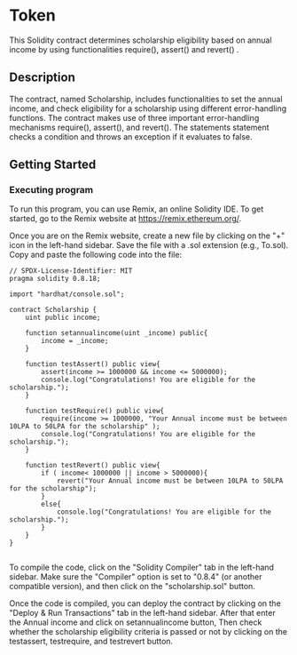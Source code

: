 # Token

This Solidity contract determines scholarship eligibility based on annual income by using functionalities require(), assert() and revert() .

## Description

The contract, named Scholarship, includes functionalities to set the annual income, and check eligibility for a scholarship using different error-handling functions. The contract makes use of three important error-handling mechanisms require(), assert(), and revert(). The statements statement checks a condition and throws an exception if it evaluates to false. 

## Getting Started

### Executing program

To run this program, you can use Remix, an online Solidity IDE. To get started, go to the Remix website at https://remix.ethereum.org/.

Once you are on the Remix website, create a new file by clicking on the "+" icon in the left-hand sidebar. Save the file with a .sol extension (e.g., To.sol). Copy and paste the following code into the file:

```solidity
// SPDX-License-Identifier: MIT
pragma solidity 0.8.18;

import "hardhat/console.sol";

contract Scholarship {
    uint public income;

    function setannualincome(uint _income) public{
        income = _income;
    }

    function testAssert() public view{
        assert(income >= 1000000 && income <= 5000000);
        console.log("Congratulations! You are eligible for the scholarship.");
    }

    function testRequire() public view{
        require(income >= 1000000, "Your Annual income must be between 10LPA to 50LPA for the scholarship" );
        console.log("Congratulations! You are eligible for the scholarship.");
    }

    function testRevert() public view{
        if ( income< 1000000 || income > 5000000){
            revert("Your Annual income must be between 10LPA to 50LPA for the scholarship");
        }
        else{
            console.log("Congratulations! You are eligible for the scholarship.");
        }
    }
}


```

To compile the code, click on the "Solidity Compiler" tab in the left-hand sidebar. Make sure the "Compiler" option is set to "0.8.4" (or another compatible version), and then click on the "scholarship.sol" button.

Once the code is compiled, you can deploy the contract by clicking on the "Deploy & Run Transactions" tab in the left-hand sidebar. After that enter the Annual income and click on setannualincome button, Then check whether the scholarship eligibility criteria is passed or not by clicking on the testassert, testrequire, and testrevert button. 
